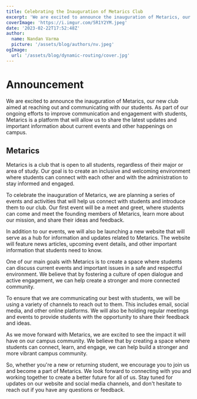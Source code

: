 ```yaml
---
title: Celebrating the Inauguration of Metarics Club
excerpt: 'We are excited to announce the inauguration of Metarics, our new club '
coverImage: 'https://i.imgur.com/5R1Y2YM.jpeg'
date: '2023-02-22T17:52:48Z'
author:
  name: Nandan Varma
  picture: '/assets/blog/authors/nv.jpeg'
ogImage:
  url: '/assets/blog/dynamic-routing/cover.jpg'
---
```


# Announcement
We are excited to announce the inauguration of Metarics, our new club aimed at reaching out and communicating with our students. As part of our ongoing efforts to improve communication and engagement with students, Metarics is a platform that will allow us to share the latest updates and important information about current events and other happenings on campus.
## Metarics
Metarics is a club that is open to all students, regardless of their major or area of study. Our goal is to create an inclusive and welcoming environment where students can connect with each other and with the administration to stay informed and engaged.

To celebrate the inauguration of Metarics, we are planning a series of events and activities that will help us connect with students and introduce them to our club. Our first event will be a meet and greet, where students can come and meet the founding members of Metarics, learn more about our mission, and share their ideas and feedback.

In addition to our events, we will also be launching a new website that will serve as a hub for information and updates related to Metarics. The website will feature news articles, upcoming event details, and other important information that students need to know.

One of our main goals with Metarics is to create a space where students can discuss current events and important issues in a safe and respectful environment. We believe that by fostering a culture of open dialogue and active engagement, we can help create a stronger and more connected community.

To ensure that we are communicating our best with students, we will be using a variety of channels to reach out to them. This includes email, social media, and other online platforms. We will also be holding regular meetings and events to provide students with the opportunity to share their feedback and ideas.

As we move forward with Metarics, we are excited to see the impact it will have on our campus community. We believe that by creating a space where students can connect, learn, and engage, we can help build a stronger and more vibrant campus community.

So, whether you're a new or returning student, we encourage you to join us and become a part of Metarics. We look forward to connecting with you and working together to create a better future for all of us. Stay tuned for updates on our website and social media channels, and don't hesitate to reach out if you have any questions or feedback.